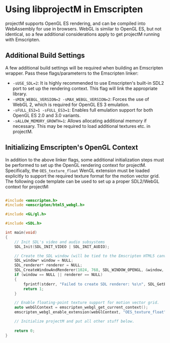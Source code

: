 # Using libprojectM in Emscripten

projectM supports OpenGL ES rendering, and can be compiled into WebAssembly for use in browsers. WebGL is similar to
OpenGL ES, but not identical, so a few additional considerations apply to get projectM running with Emscripten.

## Additional Build Settings

A few additional build settings will be required when building an Emscripten wrapper. Pass these flags/parameterrs to
the Emscripten linker:

- `-sUSE_SDL=2`: It is highly recommended to use Emscripten's built-in SDL2 port to set up the rendering context. This
  flag will link the appropriate library.
- `-sMIN_WEBGL_VERSION=2 -sMAX_WEBGL_VERSION=2`: Forces the use of WebGL 2, which is required for OpenGL ES 3 emulation.
- `-sFULL_ES2=1 -sFULL_ES3=1`: Enables full emulation support for both OpenGL ES 2.0 and 3.0 variants.
- `-sALLOW_MEMORY_GROWTH=1`: Allows allocating additional memory if necessary. This may be required to load additional
  textures etc. in projectM.

## Initializing Emscripten's OpenGL Context

In addition to the above linker flags, some additional initialization steps must be performed to set up the OpenGL
rendering context for projectM. Specifically, the `OES_texture_float` WenGL extension must be loaded explicitly to
support the required texture format for the motion vector grid. The following code template can be used to set up a
proper SDL2/WebGL context for projectM:

```c

#include <emscripten.h>
#include <emscripten/html5_webgl.h>

#include <GL/gl.h>

#include <SDL.h>

int main(void)
{
    // Init SDL's video and audio subsystems
    SDL_Init(SDL_INIT_VIDEO | SDL_INIT_AUDIO);

    // Create the SDL window (will be tied to the Emscripten HTML5 canvas)
    SDL_window* window = NULL;
    SDL_renderer* renderer = NULL;
    SDL_CreateWindowAndRenderer(1024, 768, SDL_WINDOW_OPENGL, &window, &renderer);
    if (window == NULL || renderer == NULL)
    {
        fprintf(stderr, "Failed to create SDL renderer: %s\n", SDL_GetError());
        return 1;
    }

    // Enable floating-point texture support for motion vector grid.
    auto webGlContext = emscripten_webgl_get_current_context();
    emscripten_webgl_enable_extension(webGlContext, "OES_texture_float");

    // Initialize projectM and put all other stuff below.
    
    return 0;
}

```